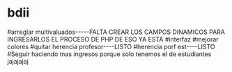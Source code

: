 # bdii
#arreglar multivaluados-----FALTA CREAR LOS CAMPOS DINAMICOS PARA INGRESARLOS EL PROCESO DE PHP DE ESO YA ESTA
#interfaz
#mejorar colores
#quitar herencia profesor----LISTO
#herencia porf est----LISTO
#Seguir haciendo mas ingresos porque solo tenemos el de estudiantes jajajajaj
